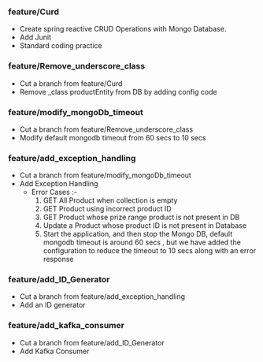 ### feature/Curd

* Create spring reactive CRUD Operations with Mongo Database.
* Add Junit
* Standard coding practice

### feature/Remove_underscore_class

* Cut a branch from feature/Curd
* Remove _class productEntity from DB by adding config code

### feature/modify_mongoDb_timeout

* Cut a branch from feature/Remove_underscore_class
* Modify default mongodb timeout from 60 secs to 10 secs

### feature/add_exception_handling

* Cut a branch from feature/modify_mongoDb_timeout
* Add Exception Handling
  * Error Cases :-
    1. GET All Product when collection is empty
    2. GET Product using incorrect product ID
    3. GET Product whose prize range product is not present in DB
    4. Update a Product whose product ID is not present in Database
    5. Start the application, and then stop the Mongo DB, default mongodb timeout is around
       60 secs , but we have added the configuration to reduce the timeout to 10 secs along with
       an error response

### feature/add_ID_Generator

* Cut a branch from feature/add_exception_handling
* Add an ID generator

### feature/add_kafka_consumer

* Cut a branch from feature/add_ID_Generator
* Add Kafka Consumer 







